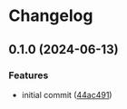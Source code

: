 # Changelog

## 0.1.0 (2024-06-13)


### Features

* initial commit ([44ac491](https://github.com/SchweGELBin/byml-rs/commit/44ac4918ccb69e48f9def1b668a0ae049b8f401f))
